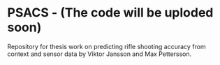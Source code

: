 # PSACS - (The code will be uploded soon)
Repository for thesis work on predicting rifle shooting accuracy from context and sensor data by Viktor Jansson and Max Pettersson.
